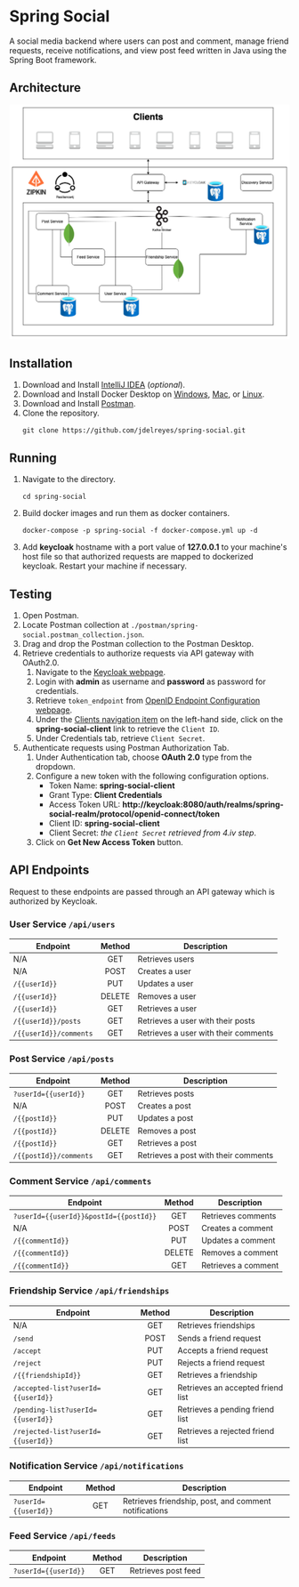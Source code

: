 # Spring Social

A social media backend where users can post and comment, manage friend requests, receive notifications, and view post
feed written in Java using the Spring Boot framework.

## Architecture

![architecture](./docs/assets/images/infrastructure.png)

## Installation

1. Download and Install [IntelliJ IDEA](https://www.jetbrains.com/idea/download) (*optional*).
2. Download and Install Docker Desktop on
   [Windows](https://docs.docker.com/desktop/install/windows-install/),
   [Mac](https://docs.docker.com/desktop/install/mac-install/), or
   [Linux](https://docs.docker.com/desktop/install/linux-install/).
3. Download and Install [Postman](https://www.postman.com/downloads/).
4. Clone the repository.
   ```shell
   git clone https://github.com/jdelreyes/spring-social.git
   ```

## Running

1. Navigate to the directory.
   ```shell
   cd spring-social
   ```
2. Build docker images and run them as docker containers.
   ```shell
   docker-compose -p spring-social -f docker-compose.yml up -d
   ```
3. Add **keycloak** hostname with a port value of **127.0.0.1** to your machine's host file so that authorized
   requests are mapped to dockerized keycloak. Restart your machine if necessary.

## Testing

1. Open Postman.
2. Locate Postman collection at `./postman/spring-social.postman_collection.json`.
3. Drag and drop the Postman collection to the Postman Desktop.
4. Retrieve credentials to authorize requests via API gateway with OAuth2.0.
    1. Navigate to the [Keycloak webpage](http://localhost:8080/auth).
    2. Login with **admin** as username and **password** as password for credentials.
    3. Retrieve `token_endpoint`
       from [OpenID Endpoint Configuration webpage](http://localhost:8080/auth/realms/spring-social-realm/.well-known/openid-configuration).
    4. Under
       the [Clients navigation item](http://localhost:8080/auth/admin/master/console/#/realms/spring-social-realm/clients)
       on the left-hand side, click on the **spring-social-client** link to retrieve
       the `Client ID`.
    5. Under Credentials tab, retrieve `Client Secret`.
5. Authenticate requests using Postman Authorization Tab.
    1. Under Authentication tab, choose **OAuth 2.0** type from the dropdown.
    2. Configure a new token with the following configuration options.
        * Token Name: **spring-social-client**
        * Grant Type: **Client Credentials**
        * Access Token URL: **http://keycloak:8080/auth/realms/spring-social-realm/protocol/openid-connect/token**
        * Client ID: **spring-social-client**
        * Client Secret: *the `Client Secret` retrieved from 4.iv step*.
    3. Click on **Get New Access Token** button.

## API Endpoints

Request to these endpoints are passed through an API gateway which is authorized by Keycloak.

### User Service `/api/users`

| Endpoint               | Method | Description                          |
|------------------------|:------:|--------------------------------------|
| N/A                    |  GET   | Retrieves users                      |
| N/A                    |  POST  | Creates a user                       |
| `/{{userId}}`          |  PUT   | Updates a user                       |
| `/{{userId}}`          | DELETE | Removes a user                       |
| `/{{userId}}`          |  GET   | Retrieves a user                     |
| `/{{userId}}/posts`    |  GET   | Retrieves a user with their posts    |
| `/{{userId}}/comments` |  GET   | Retrieves a user with their comments |

### Post Service `/api/posts`

| Endpoint               | Method | Description                          |
|------------------------|:------:|--------------------------------------|
| `?userId={{userId}}`   |  GET   | Retrieves posts                      |
| N/A                    |  POST  | Creates a post                       |
| `/{{postId}}`          |  PUT   | Updates a post                       |
| `/{{postId}}`          | DELETE | Removes a post                       |
| `/{{postId}}`          |  GET   | Retrieves a post                     |
| `/{{postId}}/comments` |  GET   | Retrieves a post with their comments |

### Comment Service `/api/comments`

| Endpoint                               | Method | Description         |
|----------------------------------------|:------:|---------------------|
| `?userId={{userId}}&postId={{postId}}` |  GET   | Retrieves comments  |
| N/A                                    |  POST  | Creates a comment   |
| `/{{commentId}}`                       |  PUT   | Updates a comment   |
| `/{{commentId}}`                       | DELETE | Removes a comment   |
| `/{{commentId}}`                       |  GET   | Retrieves a comment |

### Friendship Service `/api/friendships`

| Endpoint                           | Method | Description                       |
|------------------------------------|:------:|-----------------------------------|
| N/A                                |  GET   | Retrieves friendships             |
| `/send`                            |  POST  | Sends a friend request            |
| `/accept`                          |  PUT   | Accepts a friend request          |
| `/reject`                          |  PUT   | Rejects a friend request          |
| `/{{friendshipId}}`                |  GET   | Retrieves a friendship            |
| `/accepted-list?userId={{userId}}` |  GET   | Retrieves an accepted friend list |
| `/pending-list?userId={{userId}}`  |  GET   | Retrieves a pending friend list   |
| `/rejected-list?userId={{userId}}` |  GET   | Retrieves a rejected friend list  |

### Notification Service `/api/notifications`

| Endpoint             | Method | Description                                           |
|----------------------|:------:|-------------------------------------------------------|
| `?userId={{userId}}` |  GET   | Retrieves friendship, post, and comment notifications |

### Feed Service `/api/feeds`

| Endpoint             | Method | Description         |
|----------------------|:------:|---------------------|
| `?userId={{userId}}` |  GET   | Retrieves post feed |

